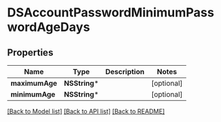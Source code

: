 # DSAccountPasswordMinimumPasswordAgeDays

## Properties
Name | Type | Description | Notes
------------ | ------------- | ------------- | -------------
**maximumAge** | **NSString*** |  | [optional] 
**minimumAge** | **NSString*** |  | [optional] 

[[Back to Model list]](../README.md#documentation-for-models) [[Back to API list]](../README.md#documentation-for-api-endpoints) [[Back to README]](../README.md)


